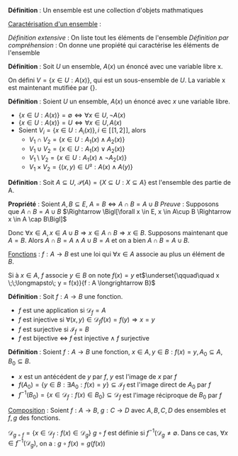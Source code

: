 **Définition** :
Un ensemble est une collection d'objets mathmatiques

<u>Caractérisation d'un ensemble</u> :

*Définition extensive* : On liste tout les éléments de l'ensemble
*Définition par compréhension* : On donne une propiété qui caractérise les éléments de l'ensemble

**Définition** : 
Soit $U$ un ensemble, $A(x)$ un énoncé avec une variable libre x.

On défini $V=\{x \in U : A(x)\}$, qui est un sous-ensemble de $U$. La variable x est maintenant  mutifiée par {}.

**Définition** : 
Soient $U$ un ensemble, $A(x)$ un énoncé avec $x$ une variable libre.
- $\{x \in U : A(x)\} = \emptyset \Leftrightarrow \forall x \in U, ¬A(x)$
- $\{x \in U : A(x)\} = U \Leftrightarrow \forall x \in U, A(x)$
- Soient $V_i  = \{x \in U : A_i(x)\}, i \in [\![1,2]\!]$, alors 
	- $V_1 \cap V_2 = \{x \in U : A_1(x) \land A_2(x)\}$
	- $V_1 \cup V_2 = \{x \in U : A_1(x) \lor A_2(x)\}$ 
	- $V_1 \setminus V_2 = \{x \in U : A_1(x) \land ¬A_2(x)\}$
	- $V_1 \times V_2 = \{(x,y) \in U² : A(x) \land A(y)\}$

**Définition** : 
Soit $A \subseteq U$, $\mathcal P (A) = \{X \subseteq U : X \subseteq A\}$ est l'ensemble des partie de A.

**Propriété** : 
Soient $A,B \subseteq E$, $A=B \Leftrightarrow A\cap B = A\cup B$
*Preuve* : 
Supposons que $A\cap B = A \cup B$ 
$\Rightarrow \Bigl[\forall x \in E, x \in A\cup B \Rightarrow x \in A \cap B\Bigl]$ 

Donc $\forall x \in A, x \in A\cup B \Rightarrow x \in A\cap B \Rightarrow x \in B$.
Supposons maintenant que $A=B$.
Alors $A\cap B = A \land A\cup B = A$ et on a bien $A\cap B = A\cup B$.

<u>Fonctions</u> :
$f : A \longrightarrow B$ est une loi qui $\forall x \in A$ associe au plus un élément de $B$.

Si à $x \in A$, $f$ associe $y\in B$ on note $f(x)=y$ et$\underset{\qquad\quad x \;\;\longmapsto\; y = f(x)}{f : A \longrightarrow B}$ 

**Définition** : 
Soit $f : A \longrightarrow B$ une fonction.
- $f$ est une application si $\mathcal D_f = A$
- $f$ est injective si $\forall (x,y) \in \mathcal D_f f(x)=f(y) \Rightarrow x=y$
- $f$ est surjective si $\mathcal I_f = B$ 
- $f$ est bijective $\Leftrightarrow$ $f$ est injective $\land$ $f$ surjective 

**Définition** :
Soient $f : A  \longrightarrow B$ une fonction, $x \in A, y \in B : f(x) = y, A_0 \subseteq A, B_0 \subseteq B$.
- $x$ est un antécédent de $y$ par $f$, $y$ est l'image de $x$ par $f$
- $f(A_0) = \{y\in B : \exists A_0 : f(x) = y\} \subseteq \mathcal I_f$ est l'image direct de $A_0$ par $f$
- $f^{-1}(B_0) = \{x \in \mathcal D_f : f(x) \in B_0\} \subseteq \mathcal D_f$ est l'image réciproque de $B_0$ par $f$

<u>Composition</u> :
Soient $f : A \longrightarrow B,\; g: C \longrightarrow D$ avec $A,B,C,D$ des ensembles et $f,g$  des fonctions.

$\mathcal D_{g\circ f} = \{x \in \mathcal D_f : f(x) \in \mathcal D_g\}$ 
$g\circ f$ est définie si $f^{-1}(\mathcal D_g \neq \emptyset$. Dans ce cas, $\forall x \in f^{-1}(\mathcal D_g)$, on a : $g\circ f(x) = g(f(x))$

